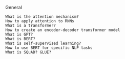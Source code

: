 General

    What is the attention mechanism?
    How to apply attention to RNNs
    What is a transformer?
    How to create an encoder-decoder transformer model
    What is GPT?
    What is BERT?
    What is self-supervised learning?
    How to use BERT for specific NLP tasks
    What is SQuAD? GLUE?
